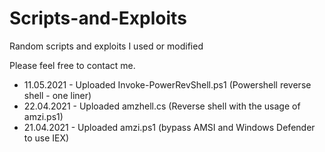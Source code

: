 # Scripts-and-Exploits
Random scripts and exploits I used or modified

Please feel free to contact me.

* 11.05.2021 - Uploaded Invoke-PowerRevShell.ps1 (Powershell reverse shell - one liner)
* 22.04.2021 - Uploaded amzhell.cs (Reverse shell with the usage of amzi.ps1)
* 21.04.2021 - Uploaded amzi.ps1 (bypass AMSI and Windows Defender to use IEX)
